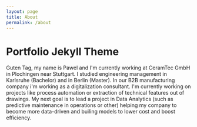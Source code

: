 ```yaml
---
layout: page
title: About
permalink: /about
---
```


# Portfolio Jekyll Theme

Guten Tag, my name is Pawel and I'm currently working at CeramTec GmbH in Plochingen near Stuttgart. I studied engineering management in Karlsruhe (Bachelor) and in Berlin (Master). In our B2B manufacturing company i'm working as a digitalization consultant. I'm currently working on projects like process automation or extraction of technical features out of drawings. My next goal is to lead a project in Data Analytics (such as predictive maintenance in operations or other) helping my company to become more data-driven and builing models to lower cost and boost efficiency.
